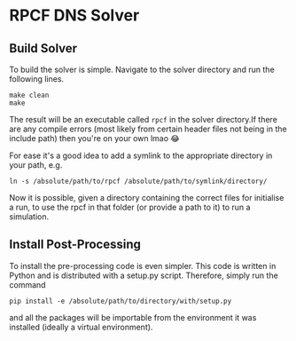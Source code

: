 # RPCF DNS Solver

## Build Solver
To build the solver is simple. Navigate to the solver directory and run the following lines.

```
make clean
make
```

The result will be an executable called `rpcf` in the solver directory.If there are any compile errors (most likely from certain header files not being in
the include path) then you're on your own lmao :joy:

For ease it's a good idea to add a symlink to the appropriate directory in your path, e.g.

```
ln -s /absolute/path/to/rpcf /absolute/path/to/symlink/directory/
```

Now it is possible, given a directory containing the correct files for initialise a run, to use the rpcf in that folder (or provide a path to it) to run a
simulation.

## Install Post-Processing
To install the pre-processing code is even simpler. This code is written in Python and is distributed with a setup.py script. Therefore, simply run the
command

```
pip install -e /absolute/path/to/directory/with/setup.py
```

and all the packages will be importable from the environment it was installed (ideally a virtual environment).
